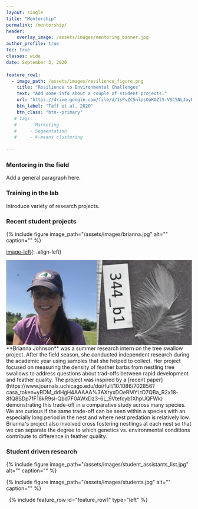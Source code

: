 ```yaml
---
layout: single
title: "Mentorship"
permalink: /mentorship/
header:
    overlay_image: /assets/images/mentoring_banner.jpg
author_profile: true
toc: true
classes: wide
date: September 3, 2020

feature_row1:
  - image_path: /assets/images/resilience_figure.png
    title: "Resilience to Environmental Challenges"
    text: "Add some info about a couple of student projects."
    url: "https://drive.google.com/file/d/1sPvZCSnlpsOaKGZlS-VSC5NLJbyEMUsP/view"
    btn_label: "Taff et al. 2020"
    btn_class: "btn--primary"
   # tags: 
   #     - Marketing
   #     - Segmentation
   #     - k-means clustering
        
---
```


### Mentoring in the field

Add a general paragraph here.

### Training in the lab

Introduce variety of research projects.

### Recent student projects

{% include figure image_path="/assets/images/brianna.jpg" alt="" caption="" %}

[image-left](/ctaff_website/assets/images/brianna.jpg){: .align-left}

<img align="left" src="/assets/images/brianna.jpg">
**Brianna Johnson** was a summer research intern on the tree swallow project. After the field season, she conducted independent research during the academic year using samples that she helped to collect. Her project focused on measuring the density of feather barbs from nestling tree swallows to address questions about trad-offs between rapid development and feather quality. The project was inspired by a [recent paper](https://www.journals.uchicago.edu/doi/full/10.1086/702856?casa_token=yRDM_ddHgH4AAAAA%3AXryxDOeRMYLtD7QBa_R2x18-8fQ8SDp7fF18kR9sl-Qbd7F0AWxDz3-6L_9Vtefcyb1XhpUQFWk) demonstrating this trade-off in a comparative study across many species. We are curious if the same trade-off can be seen within a species with an especially long period in the nest and where nest predation is relatively low. Brianna's project also involved cross fostering nestlings at each nest so that we can separate the degree to which genetics vs. environmental conditions contribute to difference in feather quality.

### Student driven research


{% include figure image_path="/assets/images/student_assistants_list.jpg" alt="" caption="" %}


{% include figure image_path="/assets/images/students.jpg" alt="" caption="" %}

&nbsp;
{% include feature_row id="feature_row1" type="left" %}
